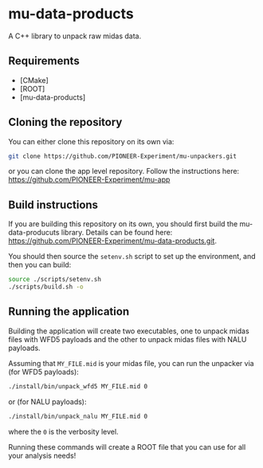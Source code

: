# mu-data-products

A C++ library to unpack raw midas data.

## Requirements

- [CMake]
- [ROOT]
- [mu-data-products]

## Cloning the repository

You can either clone this repository on its own via:

```bash
git clone https://github.com/PIONEER-Experiment/mu-unpackers.git
``` 

or you can clone the app level repository. Follow the instructions here: https://github.com/PIONEER-Experiment/mu-app

## Build instructions

If you are building this repository on its own, you should first build the mu-data-producuts library. Details can be found here: https://github.com/PIONEER-Experiment/mu-data-products.git.

You should then source the `setenv.sh` script to set up the environment, and then you can build:

```bash
source ./scripts/setenv.sh
./scripts/build.sh -o
```

## Running the application

Building the application will create two executables, one to unpack midas files with WFD5 payloads and the other to unpack midas files with NALU payloads.

Assuming that `MY_FILE.mid` is your midas file, you can run the unpacker via (for WFD5 payloads):
```bash
./install/bin/unpack_wfd5 MY_FILE.mid 0
```
or (for NALU payloads):
```bash
./install/bin/unpack_nalu MY_FILE.mid 0
``` 
where the `0` is the verbosity level. 

Running these commands will create a ROOT file that you can use for all your analysis needs!